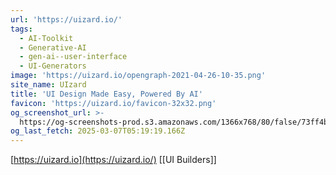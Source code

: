 ```yaml
---
url: 'https://uizard.io/'
tags:
  - AI-Toolkit
  - Generative-AI
  - gen-ai--user-interface
  - UI-Generators
image: 'https://uizard.io/opengraph-2021-04-26-10-35.png'
site_name: UIzard
title: 'UI Design Made Easy, Powered By AI'
favicon: 'https://uizard.io/favicon-32x32.png'
og_screenshot_url: >-
  https://og-screenshots-prod.s3.amazonaws.com/1366x768/80/false/73ff4b4be188cbcddb89a513de0a5cf8533865b0677c6196abee2c2bfc93c346.jpeg
og_last_fetch: 2025-03-07T05:19:19.166Z
---
```

[https://uizard.io](https://uizard.io/)
[[UI Builders]]
